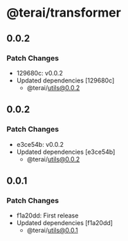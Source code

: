 # @terai/transformer

## 0.0.2

### Patch Changes

- 129680c: v0.0.2
- Updated dependencies [129680c]
  - @terai/utils@0.0.2

## 0.0.2

### Patch Changes

- e3ce54b: v0.0.2
- Updated dependencies [e3ce54b]
  - @terai/utils@0.0.2

## 0.0.1

### Patch Changes

- f1a20dd: First release
- Updated dependencies [f1a20dd]
  - @terai/utils@0.0.1
